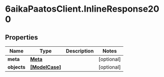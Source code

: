 # 6aikaPaatosClient.InlineResponse200

## Properties
Name | Type | Description | Notes
------------ | ------------- | ------------- | -------------
**meta** | [**Meta**](Meta.md) |  | [optional] 
**objects** | [**[ModelCase]**](ModelCase.md) |  | [optional] 


